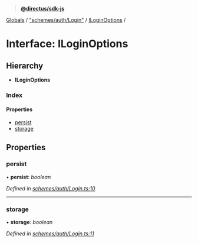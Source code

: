 > **[@directus/sdk-js](../README.md)**

[Globals](../README.md) / ["schemes/auth/Login"](../modules/_schemes_auth_login_.md) / [ILoginOptions](_schemes_auth_login_.iloginoptions.md) /

# Interface: ILoginOptions

## Hierarchy

* **ILoginOptions**

### Index

#### Properties

* [persist](_schemes_auth_login_.iloginoptions.md#persist)
* [storage](_schemes_auth_login_.iloginoptions.md#storage)

## Properties

###  persist

• **persist**: *boolean*

*Defined in [schemes/auth/Login.ts:10](https://github.com/janbiasi/sdk-js/blob/6d04a0b/src/schemes/auth/Login.ts#L10)*

___

###  storage

• **storage**: *boolean*

*Defined in [schemes/auth/Login.ts:11](https://github.com/janbiasi/sdk-js/blob/6d04a0b/src/schemes/auth/Login.ts#L11)*